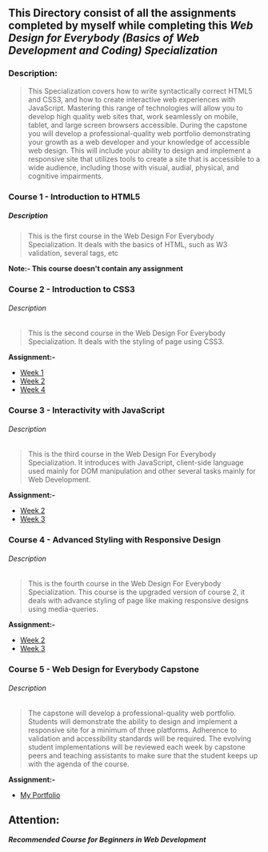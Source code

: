 ## This Directory consist of all the assignments completed by myself while completing this _Web Design for Everybody (Basics of Web Development and Coding) Specialization_

### Description:

> This Specialization covers how to write syntactically correct HTML5 and CSS3, and how to create interactive web experiences with JavaScript. Mastering this range of technologies will allow you to develop high quality web sites that, work seamlessly on mobile, tablet, and large screen browsers accessible. During the capstone you will develop a professional-quality web portfolio demonstrating your growth as a web developer and your knowledge of accessible web design. This will include your ability to design and implement a responsive site that utilizes tools to create a site that is accessible to a wide audience, including those with visual, audial, physical, and cognitive impairments.


### Course 1 - Introduction to HTML5

##### Description
>This is the first course in the Web Design For Everybody Specialization. It deals with the basics of HTML, such as W3 validation, several tags, etc

**Note:- This course doesn't contain any assignment**

### Course 2 - Introduction to CSS3

###### Description
>This is the second course in the Web Design For Everybody Specialization. It deals with the styling of page using CSS3.

**Assignment:-**

* [Week 1](https://rishavpandey.com/Web-Design-for-Everybody-Specialization/course-2/week-1/)
* [Week 2](https://rishavpandey.com/Web-Design-for-Everybody-Specialization/course-2/week-2/)
* [Week 4](https://rishavpandey.com/Web-Design-for-Everybody-Specialization/course-2/week-4/)

### Course 3 - Interactivity with JavaScript

###### Description
>This is the third course in the Web Design For Everybody Specialization. It introduces with JavaScript, client-side language used mainly for DOM manipulation and other several tasks mainly for Web Development.

**Assignment:-**

* [Week 2](https://rishavpandey.com/Web-Design-for-Everybody-Specialization/course-3/week-1/)
* [Week 3](https://rishavpandey.com/Web-Design-for-Everybody-Specialization/course-3/week-1/)

### Course 4 - Advanced Styling with Responsive Design

###### Description
>This is the fourth course in the Web Design For Everybody Specialization. This course is the upgraded version of course 2, it deals with advance styling of page like making responsive designs using media-queries.

**Assignment:-**

* [Week 2](https://rishavpandey.com/Web-Design-for-Everybody-Specialization/course-4/week-2/)
* [Week 3](https://rishavpandey.com/Web-Design-for-Everybody-Specialization/course-4/week-3/)

### Course 5 - Web Design for Everybody Capstone

###### Description
>The capstone will develop a professional-quality web portfolio.  Students will demonstrate the ability to design and implement a responsive site for a minimum of three platforms.  Adherence to validation and accessibility standards will be required. The evolving student implementations will be reviewed each week by capstone peers and teaching assistants to make sure that the student keeps up with the agenda of the course.

**Assignment:-**

* [My Portfolio](https://rishavpandey.com)
## Attention:

**_Recommended Course for Beginners in Web Development_**
